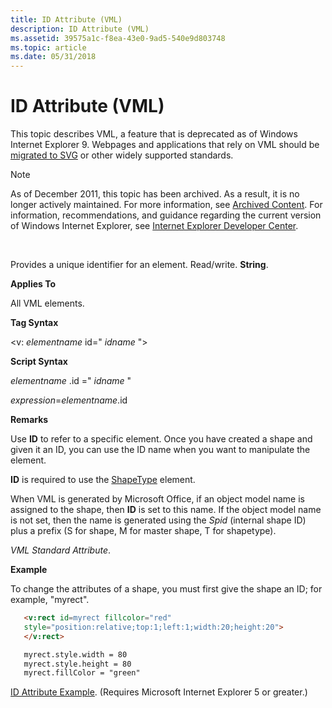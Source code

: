 ```yaml
---
title: ID Attribute (VML)
description: ID Attribute (VML)
ms.assetid: 39575a1c-f8ea-43e0-9ad5-540e9d803748
ms.topic: article
ms.date: 05/31/2018
---
```


# ID Attribute (VML)

This topic describes VML, a feature that is deprecated as of Windows Internet Explorer 9. Webpages and applications that rely on VML should be [migrated to SVG](https://go.microsoft.com/fwlink/p/?LinkID=236964) or other widely supported standards.

> [!Note]  
> As of December 2011, this topic has been archived. As a result, it is no longer actively maintained. For more information, see [Archived Content](https://docs.microsoft.com/previous-versions/windows/internet-explorer/ie-developer/). For information, recommendations, and guidance regarding the current version of Windows Internet Explorer, see [Internet Explorer Developer Center](https://go.microsoft.com/fwlink/p/?linkid=204313).

 

Provides a unique identifier for an element. Read/write. **String**.

**Applies To**

All VML elements.

**Tag Syntax**

<v: *elementname* id=" *idname* ">

**Script Syntax**

*elementname* .id =" *idname* "

*expression*=*elementname*.id

**Remarks**

Use **ID** to refer to a specific element. Once you have created a shape and given it an ID, you can use the ID name when you want to manipulate the element.

**ID** is required to use the [ShapeType](msdn-online-vml-shapetype-element.md) element.

When VML is generated by Microsoft Office, if an object model name is assigned to the shape, then **ID** is set to this name. If the object model name is not set, then the name is generated using the *Spid* (internal shape ID) plus a prefix (S for shape, M for master shape, T for shapetype).

*VML Standard Attribute*.

**Example**

To change the attributes of a shape, you must first give the shape an ID; for example, "myrect".


```HTML
   <v:rect id=myrect fillcolor="red"
   style="position:relative;top:1;left:1;width:20;height:20">
   </v:rect>
```




```HTML
   myrect.style.width = 80
   myrect.style.height = 80
   myrect.fillColor = "green"
```



[ID Attribute Example](https://samples.msdn.microsoft.com/workshop/samples/vml/shape/examples/x_id.md). (Requires Microsoft Internet Explorer 5 or greater.)

 

 




